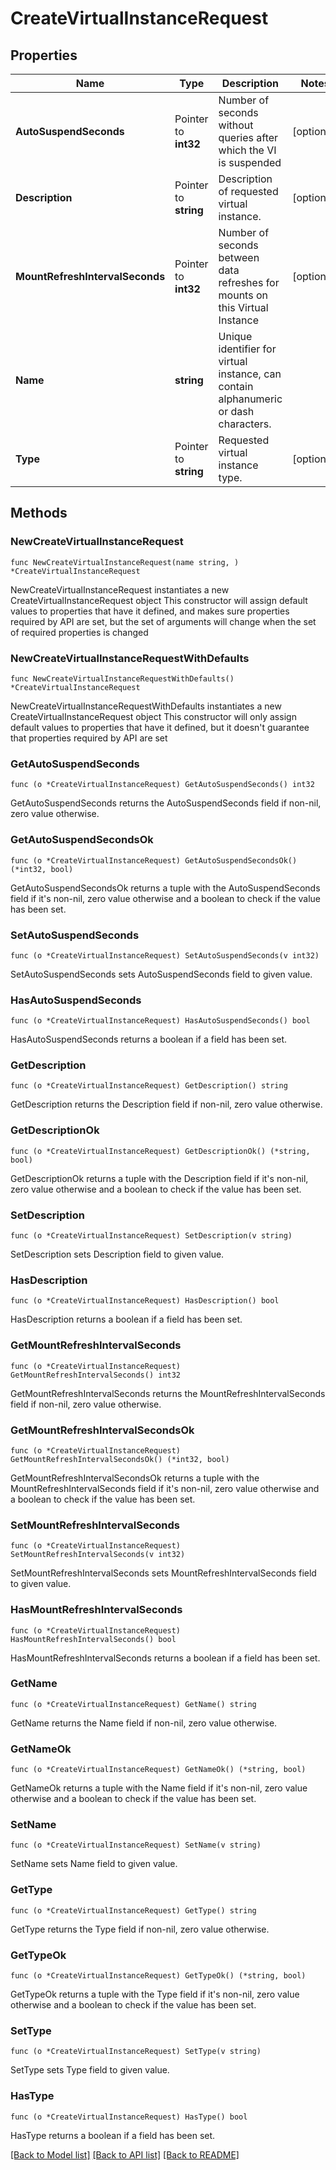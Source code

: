 # CreateVirtualInstanceRequest

## Properties

Name | Type | Description | Notes
------------ | ------------- | ------------- | -------------
**AutoSuspendSeconds** | Pointer to **int32** | Number of seconds without queries after which the VI is suspended | [optional] 
**Description** | Pointer to **string** | Description of requested virtual instance. | [optional] 
**MountRefreshIntervalSeconds** | Pointer to **int32** | Number of seconds between data refreshes for mounts on this Virtual Instance | [optional] 
**Name** | **string** | Unique identifier for virtual instance, can contain alphanumeric or dash characters. | 
**Type** | Pointer to **string** | Requested virtual instance type. | [optional] 

## Methods

### NewCreateVirtualInstanceRequest

`func NewCreateVirtualInstanceRequest(name string, ) *CreateVirtualInstanceRequest`

NewCreateVirtualInstanceRequest instantiates a new CreateVirtualInstanceRequest object
This constructor will assign default values to properties that have it defined,
and makes sure properties required by API are set, but the set of arguments
will change when the set of required properties is changed

### NewCreateVirtualInstanceRequestWithDefaults

`func NewCreateVirtualInstanceRequestWithDefaults() *CreateVirtualInstanceRequest`

NewCreateVirtualInstanceRequestWithDefaults instantiates a new CreateVirtualInstanceRequest object
This constructor will only assign default values to properties that have it defined,
but it doesn't guarantee that properties required by API are set

### GetAutoSuspendSeconds

`func (o *CreateVirtualInstanceRequest) GetAutoSuspendSeconds() int32`

GetAutoSuspendSeconds returns the AutoSuspendSeconds field if non-nil, zero value otherwise.

### GetAutoSuspendSecondsOk

`func (o *CreateVirtualInstanceRequest) GetAutoSuspendSecondsOk() (*int32, bool)`

GetAutoSuspendSecondsOk returns a tuple with the AutoSuspendSeconds field if it's non-nil, zero value otherwise
and a boolean to check if the value has been set.

### SetAutoSuspendSeconds

`func (o *CreateVirtualInstanceRequest) SetAutoSuspendSeconds(v int32)`

SetAutoSuspendSeconds sets AutoSuspendSeconds field to given value.

### HasAutoSuspendSeconds

`func (o *CreateVirtualInstanceRequest) HasAutoSuspendSeconds() bool`

HasAutoSuspendSeconds returns a boolean if a field has been set.

### GetDescription

`func (o *CreateVirtualInstanceRequest) GetDescription() string`

GetDescription returns the Description field if non-nil, zero value otherwise.

### GetDescriptionOk

`func (o *CreateVirtualInstanceRequest) GetDescriptionOk() (*string, bool)`

GetDescriptionOk returns a tuple with the Description field if it's non-nil, zero value otherwise
and a boolean to check if the value has been set.

### SetDescription

`func (o *CreateVirtualInstanceRequest) SetDescription(v string)`

SetDescription sets Description field to given value.

### HasDescription

`func (o *CreateVirtualInstanceRequest) HasDescription() bool`

HasDescription returns a boolean if a field has been set.

### GetMountRefreshIntervalSeconds

`func (o *CreateVirtualInstanceRequest) GetMountRefreshIntervalSeconds() int32`

GetMountRefreshIntervalSeconds returns the MountRefreshIntervalSeconds field if non-nil, zero value otherwise.

### GetMountRefreshIntervalSecondsOk

`func (o *CreateVirtualInstanceRequest) GetMountRefreshIntervalSecondsOk() (*int32, bool)`

GetMountRefreshIntervalSecondsOk returns a tuple with the MountRefreshIntervalSeconds field if it's non-nil, zero value otherwise
and a boolean to check if the value has been set.

### SetMountRefreshIntervalSeconds

`func (o *CreateVirtualInstanceRequest) SetMountRefreshIntervalSeconds(v int32)`

SetMountRefreshIntervalSeconds sets MountRefreshIntervalSeconds field to given value.

### HasMountRefreshIntervalSeconds

`func (o *CreateVirtualInstanceRequest) HasMountRefreshIntervalSeconds() bool`

HasMountRefreshIntervalSeconds returns a boolean if a field has been set.

### GetName

`func (o *CreateVirtualInstanceRequest) GetName() string`

GetName returns the Name field if non-nil, zero value otherwise.

### GetNameOk

`func (o *CreateVirtualInstanceRequest) GetNameOk() (*string, bool)`

GetNameOk returns a tuple with the Name field if it's non-nil, zero value otherwise
and a boolean to check if the value has been set.

### SetName

`func (o *CreateVirtualInstanceRequest) SetName(v string)`

SetName sets Name field to given value.


### GetType

`func (o *CreateVirtualInstanceRequest) GetType() string`

GetType returns the Type field if non-nil, zero value otherwise.

### GetTypeOk

`func (o *CreateVirtualInstanceRequest) GetTypeOk() (*string, bool)`

GetTypeOk returns a tuple with the Type field if it's non-nil, zero value otherwise
and a boolean to check if the value has been set.

### SetType

`func (o *CreateVirtualInstanceRequest) SetType(v string)`

SetType sets Type field to given value.

### HasType

`func (o *CreateVirtualInstanceRequest) HasType() bool`

HasType returns a boolean if a field has been set.


[[Back to Model list]](../README.md#documentation-for-models) [[Back to API list]](../README.md#documentation-for-api-endpoints) [[Back to README]](../README.md)


